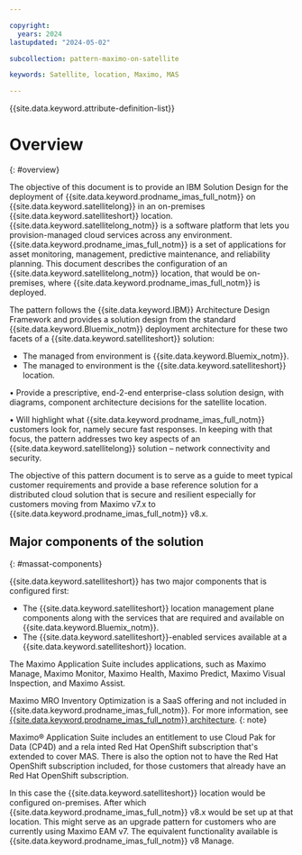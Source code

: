 ```yaml
---

copyright:
  years: 2024
lastupdated: "2024-05-02"

subcollection: pattern-maximo-on-satellite

keywords: Satellite, location, Maximo, MAS

---
```


{{site.data.keyword.attribute-definition-list}}

# Overview
{: #overview}



The objective of this document is to provide an IBM Solution Design for the deployment of {{site.data.keyword.prodname_imas_full_notm}} on {{site.data.keyword.satellitelong}} in an on-premises {{site.data.keyword.satelliteshort}} location. {{site.data.keyword.satellitelong_notm}} is a software platform that lets you provision-managed cloud services across any environment. {{site.data.keyword.prodname_imas_full_notm}} is a set of applications for asset monitoring, management, predictive maintenance, and reliability planning.
This document describes the configuration of an {{site.data.keyword.satellitelong_notm}} location, that would be on-premises, where {{site.data.keyword.prodname_imas_full_notm}} is deployed.

The pattern follows the {{site.data.keyword.IBM}} Architecture Design Framework and provides a solution design from the standard {{site.data.keyword.Bluemix_notm}} deployment architecture for these two facets of a {{site.data.keyword.satelliteshort}} solution:

- The managed from environment is {{site.data.keyword.Bluemix_notm}}.
- The managed to environment is the {{site.data.keyword.satelliteshort}} location.

•	Provide a prescriptive, end-2-end enterprise-class solution design, with diagrams, component architecture decisions for the satellite location.

•	Will highlight what {{site.data.keyword.prodname_imas_full_notm}} customers look for, namely secure fast responses. In keeping with that focus, the pattern addresses two key aspects of an {{site.data.keyword.satellitelong}} solution – network connectivity and security.

The objective of this pattern document is to serve as a guide to meet typical customer requirements and provide a base reference solution for a distributed cloud solution that is secure and resilient especially for customers moving from Maximo v7.x to {{site.data.keyword.prodname_imas_full_notm}} v8.x.

## Major components of the solution
{: #massat-components}

{{site.data.keyword.satelliteshort}} has two major components that is configured first:
- The {{site.data.keyword.satelliteshort}} location management plane components along with the services that are required and available on {{site.data.keyword.Bluemix_notm}}.
- The {{site.data.keyword.satelliteshort}}-enabled services available at a {{site.data.keyword.satelliteshort}} location.

The Maximo Application Suite includes applications, such as Maximo Manage, Maximo Monitor, Maximo Health, Maximo Predict, Maximo Visual Inspection, and Maximo Assist.

Maximo MRO Inventory Optimization is a SaaS offering and not included in {{site.data.keyword.prodname_imas_full_notm}}. For more information, see [{{site.data.keyword.prodname_imas_full_notm}} architecture](https://www.ibm.com/docs/en/mas-cd/maximo-manage/continuous-delivery?topic=SSLPL8_cd/com.ibm.mam.doc/upgrade/c_mas_architecture.htm).
{: note}

Maximo® Application Suite includes an entitlement to use Cloud Pak for Data (CP4D) and a rela inted Red Hat OpenShift subscription that's extended to cover MAS. There is also the option not to have the Red Hat OpenShift subscription included, for those customers that already have an Red Hat OpenShift subscription.

In this case the {{site.data.keyword.satelliteshort}} location would be configured on-premises. After which {{site.data.keyword.prodname_imas_full_notm}} v8.x would be set up at that location. This might serve as an upgrade pattern for customers who are currently using Maximo EAM v7. The equivalent functionality available is {{site.data.keyword.prodname_imas_full_notm}} v8 Manage.
